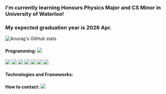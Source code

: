 ### I'm currently learning Honours Physics Major and CS Minor in University of Waterloo!
### My expected graduation year is 2026 Apr.


<!--
**jay0718/jay0718** is a ✨ _special_ ✨ repository because its `README.md` (this file) appears on your GitHub profile.

Here are some ideas to get you started:

- 🔭 I’m currently working on ...
- 🌱 I’m currently learning ...
- 👯 I’m looking to collaborate on ...
- 🤔 I’m looking for help with ...
- 💬 Ask me about ...
- 📫 How to reach me: ...
- 😄 Pronouns: ...
- ⚡ Fun fact: ...
-->

![Anurag's GitHub stats](https://github-readme-stats.vercel.app/api?username=jay0718&show_icons=true&theme=radical)

#### Programming: <img src="https://img.shields.io/badge/Python-3776AB?style=plastic&logo=Python&logoColor=white"> <!-- Python -->
<img src="https://img.shields.io/badge/C-A8B9CC?style=plastic&logo=Python&logoColor=white"> <!-- C -->
<img src="https://img.shields.io/badge/C++-00599C?style=plastic&logo=C++&logoColor=white"> <!-- C++ -->
<img src="https://img.shields.io/badge/JavaScript-3776AB?style=plastic&logo=JavaSciprt&logoColor=F7DF1E"> <!-- JavaScript -->
<img src="https://img.shields.io/badge/HTML5-E34F26?style=plastic&logo=HTML&logoColor=white"> <!-- HTML5 -->
<img src="https://img.shields.io/badge/CSS3-1572B6?style=plastic&logo=CSS&logoColor=white"> <!-- CSS3 -->
<img src="https://img.shields.io/badge/Racket-9F1D20?style=plastic&logo=Racket&logoColor=white"> <!-- Racket -->
<img src="https://img.shields.io/badge/Python-FCC624?style=plastic&logo=Linux&logoColor=white"> <!-- Linux -->
#### Technologies and Frameworks:
<!-- Node.js -->
<!-- Google Cloud -->
<!-- Google Firebase -->
<!-- AWS -->
<!-- Unreal Engine -->
<!-- SVN -->
<!-- Git -->
#### How to contact: <a href="https://www.linkedin.com/in/jaycho030718/" target="_blank"><img src="https://img.shields.io/badge/Linkedin-FFFFFF?style=plastic&logo=LinkedIn&logoColor=0A66C2"/></a>

